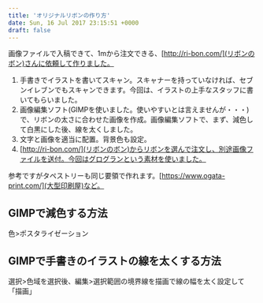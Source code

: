 ```yaml
---
title: 'オリジナルリボンの作り方'
date: Sun, 16 Jul 2017 23:15:51 +0000
draft: false
---
```


画像ファイルで入稿できて、1mから注文できる、[http://ri-bon.com/](リボンのボン)さんに依頼して作りました。

1.  手書きでイラストを書いてスキャン。スキャナーを持っていなければ、セブンイレブンでもスキャンできます。今回は、イラストの上手なスタッフに書いてもらいました。
2.  画像編集ソフト(GIMPを使いました。使いやすいとは言えませんが・・・)で、リボンの太さに合わせた画像を作成。画像編集ソフトで、まず、減色して白黒にした後、線を太くしました。
3.  文字と画像を適当に配置。背景色も設定。
4.  [http://ri-bon.com/](リボンのボン)からリボンを選んで注文し、別途画像ファイルを送付。今回はグログランという素材を使いました。

参考ですがタペストリーも同じ要領で作れます。[https://www.ogata-print.com/](大型印刷屋)など。

## GIMPで減色する方法

色>ポスタライゼーション

## GIMPで手書きのイラストの線を太くする方法

選択>色域を選択後、編集>選択範囲の境界線を描画で線の幅を太く設定して「描画」
